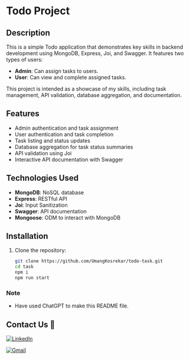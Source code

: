 # Todo Project

## Description

This is a simple Todo application that demonstrates key skills in backend development using MongoDB, Express, Joi, and Swagger. It features two types of users:

- **Admin**: Can assign tasks to users.
- **User**: Can view and complete assigned tasks.

This project is intended as a showcase of my skills, including task management, API validation, database aggregation, and documentation.

## Features

- Admin authentication and task assignment
- User authentication and task completion
- Task listing and status updates
- Database aggregation for task status summaries
- API validation using Joi
- Interactive API documentation with Swagger

## Technologies Used

- **MongoDB**: NoSQL database
- **Express**: RESTful API
- **Joi**: Input Sanitization
- **Swagger**: API documentation
- **Mongoose**: ODM to interact with MongoDB

## Installation

1. Clone the repository:
   ```bash
   git clone https://github.com/UmangKosrekar/todo-task.git
   cd task
   npm i
   npm run start
   ```

### Note

- Have used ChatGPT to make this README file.

## Contact Us 📧

[![LinkedIn](https://img.shields.io/badge/LinkedIn-0077B5?style=for-the-badge&logo=linkedin&logoColor=white)](https://www.linkedin.com/in/umang-kosrekar/)

[![Gmail](https://img.shields.io/badge/Gmail-D14836?style=for-the-badge&logo=gmail&logoColor=white)](mailto:ukosrekar@gmail.com)
